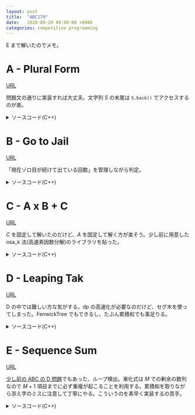 ```yaml
---
layout: post
title:  "ABC179"
date:   2020-09-20 09:00:00 +0900
categories: competitive programming
---
```

E まで解いたのでメモ。

# A - Plural Form

[URL](https://atcoder.jp/contests/abc179/tasks/abc179_a)

問題文の通りに実装すれば大丈夫。文字列 $S$ の末尾は ```S.back()``` でアクセスするのが楽。

<details>
  <summary>ソースコード(C++)</summary>
  {% highlight cpp %}
#include <iostream>
#include <string>

using namespace std;

int main() {
  string s; cin >> s;
  if (s.back() == 's') {
    cout << s << "es" << endl;
  } else {
    cout << s << "s" << endl;
  }

  return 0;
}
  {% endhighlight %}
</details>

# B - Go to Jail

[URL](https://atcoder.jp/contests/abc179/tasks/abc179_b)

「現在ゾロ目が続けて出ている回数」を管理しながら判定。

<details>
  <summary>ソースコード(C++)</summary>
  {% highlight cpp %}
#include <iostream>

using namespace std;

inline void Yes(bool cond) {
  println(cond ? "Yes" : "No");
}

int main() {
  int n; cin >> n;
  int cur = 0;
  bool streak = false;

  for (int i = 0; i < n; ++i) {
    int a, b; cin >> a >> b;
    if (a == b) {
      ++cur;
      if (cur == 3) {
        streak = true; break;
      }
    } else {
      cur = 0;
    }
  }

  Yes(streak);

  return 0;
}
  {% endhighlight %}
</details>

# C - A x B + C

[URL](https://atcoder.jp/contests/abc179/tasks/abc179_c)

$C$ を固定して解いたのだけど、$A$ を固定して解く方が楽そう。少し前に用意した osa_k 法(高速素因数分解)のライブラリを貼った。

<details>
  <summary>ソースコード(C++)</summary>
  {% highlight cpp %}
#include <algorithm>
#include <iostream>
#include <vector>

using namespace std;

class osa_k {
  static constexpr int n_ = 1000000 + 5;

 public:
  osa_k() { build(); }

  std::vector<std::pair<int, int>> prime_factor(int n) {
    std::vector<std::pair<int, int>> res;
    while (n != 1) {
      int p = min_factor[n];
      int cnt = 0;
      while (min_factor[n] == p) ++cnt, n /= p;
      res.emplace_back(p, cnt);
    }
    return res;
  }

 private:
  int min_factor[n_ + 1];

  void build() {
    std::fill(min_factor, min_factor + n_ + 1, 0);
    std::vector<int> pr;
    for (int i = 2; i <= n_; ++i) {
      if (!min_factor[i]) {
        min_factor[i] = i;
        pr.emplace_back(i);
      }
      for (int j = 0; j < (int)pr.size() && pr[j] <= min_factor[i] && i * pr[j] <= n_; ++j) {
        min_factor[i * pr[j]] = pr[j];
      }
    }
  }
};

osa_k os;

int main() {
  int n; cin >> n;
  int ans = 0;

  for (int c = 1; c <= n - 1; ++c) {
    auto v = os.prime_factor(n - c);
    int sz = 1;
    for (auto e : v) {
      sz *= (e.second + 1);
    }
    ans += sz;
  }

  cout << ans << endl;

  return 0;
}
  {% endhighlight %}
</details>

# D - Leaping Tak

[URL](https://atcoder.jp/contests/abc179/tasks/abc179_d)

D の中では難しい方な気がする。dp の高速化が必要なのだけど、セグ木を使ってしまった。FenwickTree でもできるし、たぶん累積和でも事足りる。

<details>
  <summary>ソースコード(C++)</summary>
  {% highlight cpp %}
#include <algorithm>
#include <cassert>
#include <iostream>
#include <vector>

using namespace std;

using int64 = long long;

template <class T>
std::istream& operator>>(std::istream& is, std::vector<T>& vec) {
  for (T& e : vec) is >> e;
  return is;
}

template <class T, class U>
std::istream& operator>>(std::istream& is, std::pair<T, U>& p) {
  return is >> p.first >> p.second;
}

template <class M, class F>
class SegmentTree {
 public:
  SegmentTree(const std::vector<M>& data, M ie, F f)
      : ie_(ie), data_(data), f_(f) {
    build();
  }

  void update(int pos, M val) {
    assert(0 <= pos && pos < n_);
    pos += n_;
    node_[pos] = val;
    while (pos > 0) {
      pos >>= 1;
      node_[pos] = f_(node_[2 * pos], node_[2 * pos + 1]);
    }
  }

  // return f_[l, r)
  // if l >= r, return ie_
  M get(int l, int r) {
    assert(0 <= l && l < n_ && 0 <= r && r < n_ + 1);
    M vl = ie_, vr = ie_;
    for (l += n_, r += n_; l < r; l >>= 1, r >>= 1) {
      if (l & 1) vl = f_(vl, node_[l++]);
      if (r & 1) vr = f_(node_[--r], vr);
    }
    return f_(vl, vr);
  }

  M operator[](int pos) const {
    assert(0 <= pos && pos < n_);
    return node_[n_ + pos];
  }

 private:
  int n_;
  M ie_;
  std::vector<M> data_;
  std::vector<M> node_;
  F f_;

  void build() {
    int sz = data_.size();
    n_ = 1;
    while (n_ < sz) n_ <<= 1;
    node_.assign(2 * n_, ie_);
    for (int i = 0; i < sz; ++i) node_[i + n_] = data_[i];
    for (int i = n_ - 1; i > 0; --i) node_[i] = f_(node_[2 * i], node_[2 * i + 1]);
  }
};

constexpr int mod = 998244353;

int main() {
  int n, k; cin >> n >> k;
  vector<pair<int, int>> pv(k); cin >> pv;

  vector<int64> dp(202020, 0);
  dp[1] = 1;

  auto f = [](int64 x, int64 y){ return (x + y) % mod; };
  vector<int64> bv(202020, 0);
  int64 ie = 0;
  SegmentTree seg(bv, ie, f);
  seg.update(1, 1);

  for (int i = 2; i <= n; ++i) {
    for (int j = 0; j < k; ++j) {
      int l = clamp(i - pv[j].second, 0, i - 1);
      int r = clamp(i - pv[j].first, 0, i - 1);
      dp[i] += seg.get(l, r + 1);
      dp[i] %= mod;
      seg.update(i, dp[i]);
    }
  }

  cout << dp[n] << endl;

  return 0;
}
  {% endhighlight %}
</details>

# E - Sequence Sum

[URL](https://atcoder.jp/contests/abc179/tasks/abc179_e)

[少し前の ABC の D 問題](https://atcoder.jp/contests/abc167/tasks/abc167_d)でもあった、ループ検出。漸化式は $M$ での剰余の数列なので $M + 1$ 項目までに必ず重複が起こることを利用する。累積和を取りながら添え字のミスに注意して丁寧にやる。こういうのを素早く実装するの苦手。

<details>
  <summary>ソースコード(C++)</summary>
  {% highlight cpp %}
#include <algorithm>
#include <iostream>
#include <vector>

using namespace std;

using int64 = long long;

template <class T>
class CumulativeSum {
 public:
  CumulativeSum(const std::vector<T>& vec) : vec_(vec) { build(); }

  // return sum of [l, r]
  T get(int l, int r) { return sum_[r + 1] - sum_[l]; }

  // return the first k where sum of [0, k] >= value
  // use only when all element in vec >= 0
  int lower_bound(T val) {
    return std::distance(sum_.begin() + 1,
                         std::lower_bound(sum_.begin() + 1, sum_.end(), val));
  }

  // return the first k where sum of [0, k] > value
  // use only when all element in vec >= 0
  int upper_bound(T val) {
    return std::distance(sum_.begin() + 1,
                         std::upper_bound(sum_.begin() + 1, sum_.end(), val));
  }

 private:
  std::vector<T> vec_;
  std::vector<T> sum_;

  void build() {
    sum_.resize(vec_.size() + 1);
    sum_[0] = 0;
    std::partial_sum(vec_.begin(), vec_.end(), sum_.begin() + 1);
  }
};

int main() {
  int64 n; cin >> n;
  int64 x, m; cin >> x >> m;

  vector<int> pre(101010, -1);
  vector<int64> sv(101010, 0);
  int64 cur = x;

  // * * * o * * x o * * x o * * x o *
  // <---> <----->                 <-> 
  //  ini    len                   res

  for (int i = 0; i < m + 1; ++i) {
    if (i) {
      (cur *= cur) %= m;
      if (pre[cur] != -1) {
        int64 len = i - pre[cur];
        int64 ini = pre[cur];
        int64 res = (n - ini) % len;
        int64 ans = 0;
        int64 cnt = (n - ini) / len;
        CumulativeSum cs(sv);
        ans += cs.get(0, ini - 1);
        ans += cs.get(ini, ini + res - 1);
        ans += cs.get(ini, ini + len - 1) * cnt;
        cout << ans << endl; return 0;
      }
      sv[i] = cur;
      pre[cur] = i;
    } else {
      sv[i] = cur;
      pre[cur] = i;
    }
  }

  return 0;
}
  {% endhighlight %}
</details>
